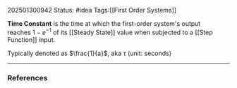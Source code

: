 202501300942
Status: #idea
Tags:[[First Order Systems]]

**Time Constant** is the time at which the first-order system's output reaches $1−e^{−1}$ of its [[Steady State]] value when subjected to a [[Step Function]] input.

Typically denoted as $\frac{1}{a}$, aka $\tau$ (unit: seconds)




---
### References